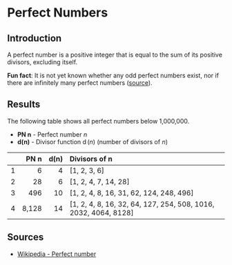 # Perfect Numbers

## Introduction

A perfect number is a positive integer that is equal to the sum of its positive divisors, excluding itself.

**Fun fact**: It is not yet known whether any odd perfect numbers exist, nor if there are infinitely many perfect numbers ([source][perfect-number]).

## Results

The following table shows all perfect numbers below 1,000,000.
* **PN n** - Perfect number $n$
* **d(n)** - Divisor function $\operatorname{d}(n)$ (number of divisors of $n$)

|    |   PN n |   d(n) | Divisors of n                                                   |
|---:|-------:|-------:|:----------------------------------------------------------------|
|  1 |      6 |      4 | [1, 2, 3, 6]                                                    |
|  2 |     28 |      6 | [1, 2, 4, 7, 14, 28]                                            |
|  3 |    496 |     10 | [1, 2, 4, 8, 16, 31, 62, 124, 248, 496]                         |
|  4 |  8,128 |     14 | [1, 2, 4, 8, 16, 32, 64, 127, 254, 508, 1016, 2032, 4064, 8128] |

## Sources

* [Wikipedia - Perfect number][perfect-number]

[perfect-number]: https://en.wikipedia.org/wiki/Perfect_number
